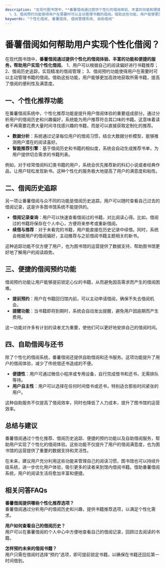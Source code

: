 ```yaml
---
description: "在现代图书馆中，**番薯借阅通过提供个性化的借阅体验、丰富的功能和便捷的服务，帮助用户实现个性化借阅**。 1、用户可以根据自己的阅读偏好进行书籍推荐； 2、借阅历史追踪，实现精准的借阅管理；\
  \ 3、借阅预约功能使得用户在需要时可以主动管理书籍的借阅。借助这些功能，用户能够更加高效地获取所需书籍，提高了借阅的便利性及满意度。"
keywords: "个性化借阅, 番薯借阅, 借阅管理系统, 自助借阅"
---
```

# 番薯借阅如何帮助用户实现个性化借阅？

在现代图书馆中，**番薯借阅通过提供个性化的借阅体验、丰富的功能和便捷的服务，帮助用户实现个性化借阅**。 1、用户可以根据自己的阅读偏好进行书籍推荐； 2、借阅历史追踪，实现精准的借阅管理； 3、借阅预约功能使得用户在需要时可以主动管理书籍的借阅。借助这些功能，用户能够更加高效地获取所需书籍，提高了借阅的便利性及满意度。

## **一、个性化推荐功能**

在番薯借阅系统中，个性化推荐功能是提升用户借阅体验的重要组成部分。通过分析用户的借阅历史和兴趣偏好，系统能为用户推荐符合其口味的书籍。这意味着读者不再需要花费大量时间寻找感兴趣的书籍，而是可以直接获取定制化的推荐。

- **数据分析**：系统通过记录每位用户的借阅习惯，结合大数据分析模型，能够推测用户潜在的阅读喜好。
- **智能推荐引擎**：基于借阅历史和书籍的相似度，系统会自动生成推荐书单，为用户提供切合需求的书籍列表。

例如，对于经常借阅科幻类书籍的用户，系统会优先推荐新的科幻小说或者经典作品，让用户轻松发现新书。这种个性化的服务极大地提高了用户的满意度和粘性。

## **二、借阅历史追踪**

另一项让番薯借阅与众不同的功能是借阅历史追踪。用户可以随时查看自己过去的借阅记录，这是许多图书馆系统不能提供的。

- **借阅记录查询**：用户可以快速查看借阅过的书籍，对比阅读心得。比如，借阅过的书籍将保存在个人中心，方便将来参考或重新借阅。
- **续借与推荐**：对于未看完的书籍，用户能直接在历史记录中续借。同时，系统会根据用户的借阅偏好，主动推荐与之前借阅书籍主题相关的新书。

这种追踪功能不仅方便了用户，也为图书馆的运营提供了数据支持，帮助图书馆更好地了解用户的阅读趋势。

## **三、便捷的借阅预约功能**

借阅预约功能让用户能够提前锁定心仪的书籍，从而避免因高需求而产生的借阅困难。

- **提前预约**：用户在书籍回归馆内前，可以主动申请借阅，确保不失去借阅机会。
- **提醒功能**：当书籍即将到期时，系统会自动发出提醒，避免用户因逾期而产生费用。

这一功能对许多有计划的读者尤为重要，使他们可以更好地安排自己的借阅时间。

## **四、自助借阅与还书**

除了个性化的借阅系统，番薯借阅还提供自助借阅和还书服务。这项功能提升了用户的借阅体验，减少了传统借还书造成的不便。

- **便捷性**：用户可通过微信小程序或专用设备，自行完成借书和还书，无需排队等待。
- **用户自主性**：用户可以选择在任何时间借书或还书，特别适合那些时间紧张的用户。

这种自助服务不仅提高了借阅效率，同时也降低了人力成本，提升了图书馆的运营效率。

## **总结与建议**

番薯借阅通过个性化推荐、借阅历史追踪、便捷的预约功能以及自助借阅服务，帮助用户实现了个性化的借阅体验。这些功能不仅提升了用户的借阅满意度，也为图书馆的运营提供了重要的数据支持和灵活性。

在未来，建议用户充分利用这些功能来管理自己的阅读习惯，图书馆也可以持续升级系统，进一步优化用户体验，吸引更多的读者来到馆内借阅书籍。借助番薯借阅系统，用户的阅读生活将愈加丰富和便捷。 

## 相关问答FAQs

**番薯借阅提供哪些个性化推荐选项？**  
番薯借阅通过分析用户的借阅历史和兴趣，提供书籍推荐选项，以满足个性化需求。

**用户如何查看自己的借阅历史？**  
用户可以在番薯借阅的个人中心中方便地查看自己的借阅记录，回顾过去阅读的书籍。

**怎样预约未来的借阅书籍？**  
用户只需在借阅时选择“预约”选项，即可提前锁定书籍，以确保在书籍还回后第一时间借到。
